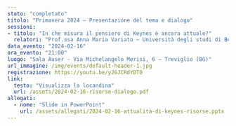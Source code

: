 ```yaml
---
stato: "completato"
titolo: "Primavera 2024 — Presentazione del tema e dialogo"
sessioni:
- titolo: "In che misura il pensiero di Keynes è ancora attuale?"
  relatori: "Prof.ssa Anna Maria Variato — Università degli studi di Bergamo"
data_evento: "2024-02-16"
ora_evento: "21:00"
luogo: "Sala Auser - Via Michelangelo Merisi, 6 — Treviglio (BG)"
url_immagine: /img/events/default-header-1.jpg
registrazione: https://youtu.be/y26JCRdYDT0
link:
  testo: "Visualizza la locandina"
  url: /assets/2024-02-16-risorse-dialogo.pdf
allegati:
  - nome: "Slide in PowerPoint"
    url: /assets/allegati/2024-02-16-attualità-di-keynes-risorse.pptx
---
```

